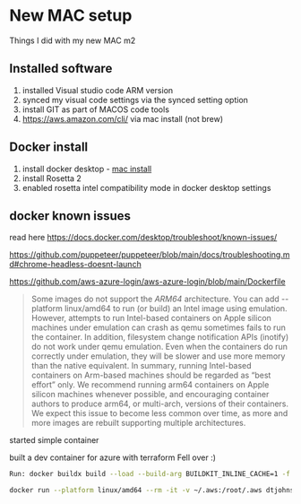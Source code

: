 # New MAC setup

Things I did with my new MAC m2

## Installed software

1. installed Visual studio code ARM version
2. synced my visual code settings via the synced setting option
3. install GIT as part of MACOS code tools
4. https://aws.amazon.com/cli/  via mac install (not brew)

## Docker install

1. install docker desktop - [mac install](https://docs.docker.com/desktop/install/mac-install/)
2. install Rosetta 2
3. enabled rosetta intel compatibility  mode in docker desktop settings

## docker known issues

read here https://docs.docker.com/desktop/troubleshoot/known-issues/

https://github.com/puppeteer/puppeteer/blob/main/docs/troubleshooting.md#chrome-headless-doesnt-launch

https://github.com/aws-azure-login/aws-azure-login/blob/main/Dockerfile

>
> Some images do not support the *ARM64* architecture. You can add --platform linux/amd64 to run (or build) an Intel image using emulation.
> However, attempts to run Intel-based containers on Apple silicon machines under emulation can crash as qemu sometimes fails to run the container. In addition, filesystem change notification APIs (inotify) do not work under qemu emulation. Even when the containers do run correctly under emulation, they will be slower and use more memory than the native equivalent.
> In summary, running Intel-based containers on Arm-based machines should be regarded as “best effort” only. We recommend running arm64 containers on Apple silicon machines whenever possible, and encouraging container authors to produce arm64, or multi-arch, versions of their containers. We expect this issue to become less common over time, as more and more images are rebuilt supporting multiple architectures.

started simple container

built a dev container for azure with terraform Fell over :)

```bash
Run: docker buildx build --load --build-arg BUILDKIT_INLINE_CACHE=1 -f /tmp/devcontainercli-root/container-features/0.31.0-1680114150412/Dockerfile-with-features -t vsc-azure-terraform-72555ab33a6a677065297d206244c9f1 --target dev_containers_target_stage --build-arg TERRAFORM_VERSION=0.14.5 --build-arg TFLINT_VERSION=0.24.1 --build-arg TERRAGRUNT_VERSION=0.28.1 --build-arg _DEV_CONTAINERS_BASE_IMAGE=dev_container_auto_added_stage_label /workspaces/azure-terraform/.devcontainer
```

```bash
docker run --platform linux/amd64 --rm -it -v ~/.aws:/root/.aws dtjohnson/aws-azure-login --profile azure

```
